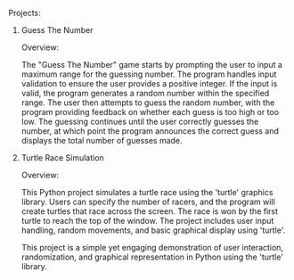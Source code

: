 Projects:

1. Guess The Number

   Overview:

   The "Guess The Number" game starts by prompting the user to input a maximum range for the guessing number. The program handles input validation to ensure the user        provides a positive integer. If the input is valid, the program generates a random number within the specified range. The user then attempts to guess the random          number, with the program providing feedback on whether each guess is too high or too low. The guessing continues until the user correctly guesses the number, at which    point the program announces the correct guess and displays the total number of guesses made.


3. Turtle Race Simulation

   Overview:

   This Python project simulates a turtle race using the 'turtle' graphics library. Users can specify the number of racers, and the program will create turtles that race    across the screen. The race is won by the first turtle to reach the top of the window. The project includes user input handling, random movements, and basic graphical    display using 'turtle'.

   This project is a simple yet engaging demonstration of user interaction, randomization, and graphical representation in Python using the 'turtle' library.
